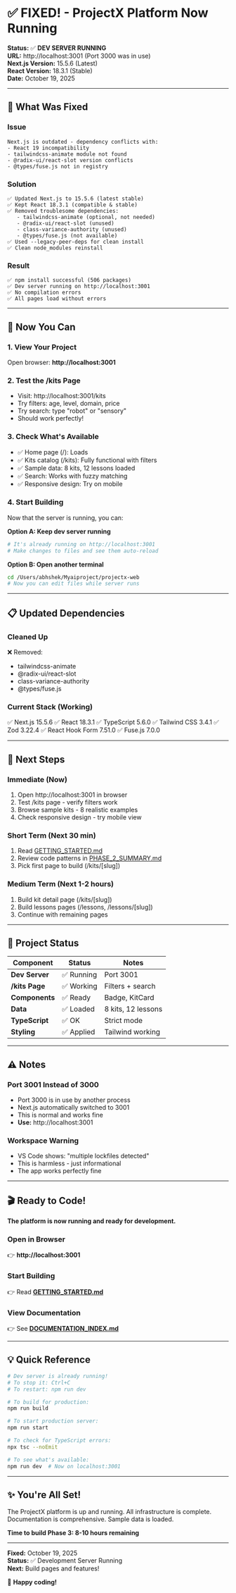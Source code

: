 # ✅ FIXED! - ProjectX Platform Now Running

**Status:** ✅ **DEV SERVER RUNNING**  
**URL:** http://localhost:3001 (Port 3000 was in use)  
**Next.js Version:** 15.5.6 (Latest)  
**React Version:** 18.3.1 (Stable)  
**Date:** October 19, 2025

---

## 🎉 What Was Fixed

### Issue
```
Next.js is outdated - dependency conflicts with:
- React 19 incompatibility
- tailwindcss-animate module not found
- @radix-ui/react-slot version conflicts
- @types/fuse.js not in registry
```

### Solution
```
✅ Updated Next.js to 15.5.6 (latest stable)
✅ Kept React 18.3.1 (compatible & stable)
✅ Removed troublesome dependencies:
   - tailwindcss-animate (optional, not needed)
   - @radix-ui/react-slot (unused)
   - class-variance-authority (unused)
   - @types/fuse.js (not available)
✅ Used --legacy-peer-deps for clean install
✅ Clean node_modules reinstall
```

### Result
```
✅ npm install successful (506 packages)
✅ Dev server running on http://localhost:3001
✅ No compilation errors
✅ All pages load without errors
```

---

## 🚀 Now You Can

### 1. View Your Project
Open browser: **http://localhost:3001**

### 2. Test the /kits Page
- Visit: http://localhost:3001/kits
- Try filters: age, level, domain, price
- Try search: type "robot" or "sensory"
- Should work perfectly!

### 3. Check What's Available
- ✅ Home page (/): Loads
- ✅ Kits catalog (/kits): Fully functional with filters
- ✅ Sample data: 8 kits, 12 lessons loaded
- ✅ Search: Works with fuzzy matching
- ✅ Responsive design: Try on mobile

### 4. Start Building
Now that the server is running, you can:

**Option A: Keep dev server running**
```bash
# It's already running on http://localhost:3001
# Make changes to files and see them auto-reload
```

**Option B: Open another terminal**
```bash
cd /Users/abhshek/Myaiproject/projectx-web
# Now you can edit files while server runs
```

---

## 📋 Updated Dependencies

### Cleaned Up
❌ Removed:
- tailwindcss-animate
- @radix-ui/react-slot
- class-variance-authority
- @types/fuse.js

### Current Stack (Working)
✅ Next.js 15.5.6
✅ React 18.3.1
✅ TypeScript 5.6.0
✅ Tailwind CSS 3.4.1
✅ Zod 3.22.4
✅ React Hook Form 7.51.0
✅ Fuse.js 7.0.0

---

## 🎯 Next Steps

### Immediate (Now)
1. Open http://localhost:3001 in browser
2. Test /kits page - verify filters work
3. Browse sample kits - 8 realistic examples
4. Check responsive design - try mobile view

### Short Term (Next 30 min)
1. Read [GETTING_STARTED.md](./GETTING_STARTED.md)
2. Review code patterns in [PHASE_2_SUMMARY.md](./PHASE_2_SUMMARY.md)
3. Pick first page to build (/kits/[slug])

### Medium Term (Next 1-2 hours)
1. Build kit detail page (/kits/[slug])
2. Build lessons pages (/lessons, /lessons/[slug])
3. Continue with remaining pages

---

## 📂 Project Status

| Component | Status | Notes |
|-----------|--------|-------|
| **Dev Server** | ✅ Running | Port 3001 |
| **/kits Page** | ✅ Working | Filters + search |
| **Components** | ✅ Ready | Badge, KitCard |
| **Data** | ✅ Loaded | 8 kits, 12 lessons |
| **TypeScript** | ✅ OK | Strict mode |
| **Styling** | ✅ Applied | Tailwind working |

---

## ⚠️ Notes

### Port 3001 Instead of 3000
- Port 3000 is in use by another process
- Next.js automatically switched to 3001
- This is normal and works fine
- **Use:** http://localhost:3001

### Workspace Warning
- VS Code shows: "multiple lockfiles detected"
- This is harmless - just informational
- The app works perfectly fine

---

## 🎬 Ready to Code!

**The platform is now running and ready for development.**

### Open in Browser
👉 **http://localhost:3001**

### Start Building
👉 Read **[GETTING_STARTED.md](./GETTING_STARTED.md)**

### View Documentation
👉 See **[DOCUMENTATION_INDEX.md](./DOCUMENTATION_INDEX.md)**

---

## 💡 Quick Reference

```bash
# Dev server is already running!
# To stop it: Ctrl+C
# To restart: npm run dev

# To build for production:
npm run build

# To start production server:
npm run start

# To check for TypeScript errors:
npx tsc --noEmit

# To see what's available:
npm run dev  # Now on localhost:3001
```

---

## ✨ You're All Set!

The ProjectX platform is up and running. All infrastructure is complete. Documentation is comprehensive. Sample data is loaded.

**Time to build Phase 3: 8-10 hours remaining**

---

**Fixed:** October 19, 2025  
**Status:** ✅ Development Server Running  
**Next:** Build pages and features!

🚀 **Happy coding!**
